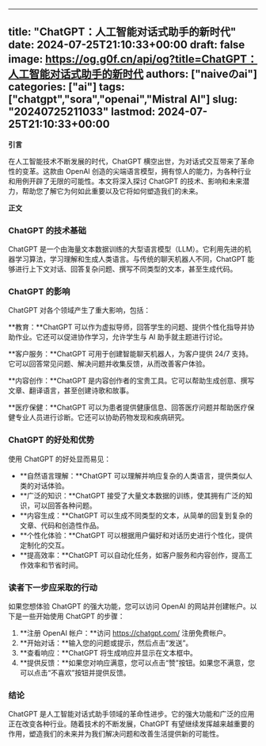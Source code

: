 
---
title: "ChatGPT：人工智能对话式助手的新时代"
date: 2024-07-25T21:10:33+00:00
draft: false
image: https://og.g0f.cn/api/og?title=ChatGPT：人工智能对话式助手的新时代
authors: ["naiveのai"]
categories: ["ai"]
tags: ["chatgpt","sora","openai","Mistral AI"]
slug: "20240725211033"
lastmod: 2024-07-25T21:10:33+00:00
---
**引言**

在人工智能技术不断发展的时代，ChatGPT 横空出世，为对话式交互带来了革命性的变革。这款由 OpenAI 创造的尖端语言模型，拥有惊人的能力，为各种行业和用例开辟了无限的可能性。本文将深入探讨 ChatGPT 的技术、影响和未来潜力，帮助您了解它为何如此重要以及它将如何塑造我们的未来。

**正文**

### ChatGPT 的技术基础

ChatGPT 是一个由海量文本数据训练的大型语言模型（LLM）。它利用先进的机器学习算法，学习理解和生成人类语言。与传统的聊天机器人不同，ChatGPT 能够进行上下文对话、回答复杂问题、撰写不同类型的文本，甚至生成代码。

### ChatGPT 的影响

ChatGPT 对各个领域产生了重大影响，包括：

**教育：**ChatGPT 可以作为虚拟导师，回答学生的问题、提供个性化指导并协助作业。它还可以促进协作学习，允许学生与 AI 助手就主题进行讨论。

**客户服务：**ChatGPT 可用于创建智能聊天机器人，为客户提供 24/7 支持。它可以回答常见问题、解决问题并收集反馈，从而改善客户体验。

**内容创作：**ChatGPT 是内容创作者的宝贵工具。它可以帮助生成创意、撰写文章、翻译语言，甚至创建诗歌和故事。

**医疗保健：**ChatGPT 可以为患者提供健康信息、回答医疗问题并帮助医疗保健专业人员进行诊断。它还可以协助药物发现和疾病研究。

### ChatGPT 的好处和优势

使用 ChatGPT 的好处显而易见：

* **自然语言理解：**ChatGPT 可以理解并响应复杂的人类语言，提供类似人类的对话体验。
* **广泛的知识：**ChatGPT 接受了大量文本数据的训练，使其拥有广泛的知识，可以回答各种问题。
* **内容生成：**ChatGPT 可以生成不同类型的文本，从简单的回复到复杂的文章、代码和创造性作品。
* **个性化体验：**ChatGPT 可以根据用户偏好和对话历史进行个性化，提供定制化的交互。
* **提高效率：**ChatGPT 可以自动化任务，如客户服务和内容创作，提高工作效率和节省时间。

### 读者下一步应采取的行动

如果您想体验 ChatGPT 的强大功能，您可以访问 OpenAI 的网站并创建帐户。以下是一些开始使用 ChatGPT 的步骤：

1. **注册 OpenAI 帐户：**访问 https://chatgpt.com/ 注册免费帐户。
2. **开始对话：**输入您的问题或提示，然后点击“发送”。
3. **查看响应：**ChatGPT 将生成响应并显示在文本框中。
4. **提供反馈：**如果您对响应满意，您可以点击“赞”按钮。如果您不满意，您可以点击“不喜欢”按钮并提供反馈。

### 结论

ChatGPT 是人工智能对话式助手领域的革命性进步。它的强大功能和广泛的应用正在改变各种行业。随着技术的不断发展，ChatGPT 有望继续发挥越来越重要的作用，塑造我们的未来并为我们解决问题和改善生活提供新的可能性。